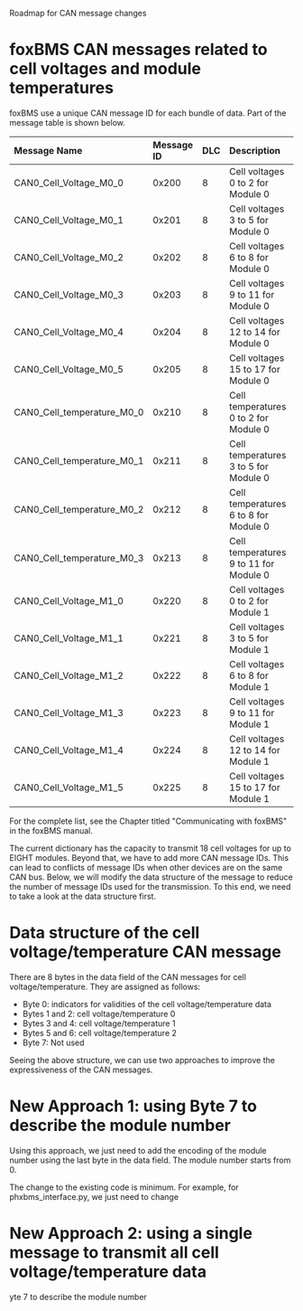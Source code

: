 Roadmap for CAN message changes

# foxBMS CAN messages related to cell voltages and module temperatures

foxBMS use a unique CAN message ID for each bundle of data. Part of the message table is shown below. 

| Message Name                  | Message ID    | DLC   | Description   |
| :---                          | :---          | :---  | :---          |
|CAN0_Cell_Voltage_M0_0         | 0x200         | 8     | Cell voltages 0 to 2 for Module 0 |
|CAN0_Cell_Voltage_M0_1         | 0x201         | 8     | Cell voltages 3 to 5 for Module 0 |
|CAN0_Cell_Voltage_M0_2         | 0x202         | 8     | Cell voltages 6 to 8 for Module 0 |
|CAN0_Cell_Voltage_M0_3         | 0x203         | 8     | Cell voltages 9 to 11 for Module 0 |
|CAN0_Cell_Voltage_M0_4         | 0x204         | 8     | Cell voltages 12 to 14 for Module 0 |
|CAN0_Cell_Voltage_M0_5         | 0x205         | 8     | Cell voltages 15 to 17 for Module 0 |
|CAN0_Cell_temperature_M0_0     | 0x210         | 8     | Cell temperatures 0 to 2 for Module 0 |
|CAN0_Cell_temperature_M0_1     | 0x211         | 8     | Cell temperatures 3 to 5 for Module 0 |
|CAN0_Cell_temperature_M0_2     | 0x212         | 8     | Cell temperatures 6 to 8 for Module 0 |
|CAN0_Cell_temperature_M0_3     | 0x213         | 8     | Cell temperatures 9 to 11 for Module 0 |
|CAN0_Cell_Voltage_M1_0         | 0x220         | 8     | Cell voltages 0 to 2 for Module 1 |
|CAN0_Cell_Voltage_M1_1         | 0x221         | 8     | Cell voltages 3 to 5 for Module 1 |
|CAN0_Cell_Voltage_M1_2         | 0x222         | 8     | Cell voltages 6 to 8 for Module 1 |
|CAN0_Cell_Voltage_M1_3         | 0x223         | 8     | Cell voltages 9 to 11 for Module 1 |
|CAN0_Cell_Voltage_M1_4         | 0x224         | 8     | Cell voltages 12 to 14 for Module 1 |
|CAN0_Cell_Voltage_M1_5         | 0x225         | 8     | Cell voltages 15 to 17 for Module 1 |

For the complete list, see the Chapter titled "Communicating with foxBMS" in the foxBMS manual.

The current dictionary has the capacity to transmit 18 cell voltages for up to EIGHT modules. Beyond that, we have to add more CAN message IDs. This can lead to conflicts of message IDs when other devices are on the same CAN bus. Below, we will modify the data structure of the message to reduce the number of message IDs used for the transmission. To this end, we need to take a look at the data structure first.

# Data structure of the cell voltage/temperature CAN message

There are 8 bytes in the data field of the CAN messages for cell voltage/temperature. They are assigned as follows:
  * Byte 0: indicators for validities of the cell voltage/temperature data
  * Bytes 1 and 2: cell voltage/temperature 0
  * Bytes 3 and 4: cell voltage/temperature 1
  * Bytes 5 and 6: cell voltage/temperature 2
  * Byte 7: Not used 

Seeing the above structure, we can use two approaches to improve the expressiveness of the CAN messages. 

# New Approach 1: using Byte 7 to describe the module number

Using this approach, we just need to add the encoding of the module number using the last byte in the data field. The module number starts from 0. 

The change to the existing code is minimum. For example, for phxbms_interface.py, we just need to change  

# New Approach 2: using a single message to transmit all cell voltage/temperature data

yte 7 to describe the module number